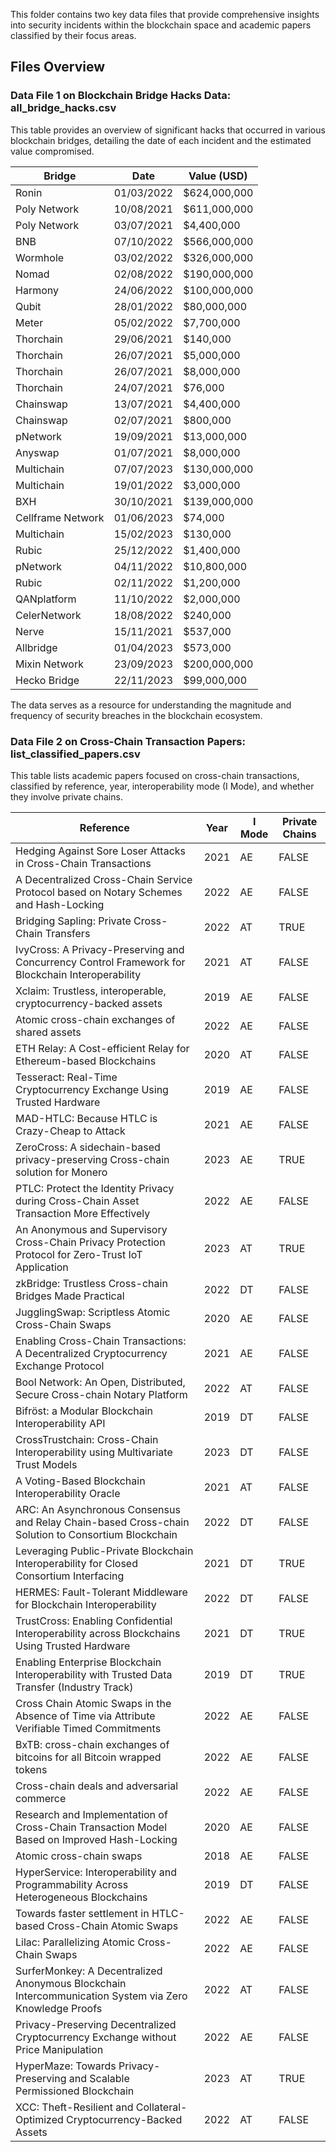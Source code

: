 This folder contains two key data files that provide comprehensive insights into security incidents within the blockchain space and academic papers classified by their focus areas.

## Files Overview
###  Data File 1 on Blockchain Bridge Hacks Data: all_bridge_hacks.csv

This table provides an overview of significant hacks that occurred in various blockchain bridges, detailing the date of each incident and the estimated value compromised.

| Bridge          | Date       | Value (USD) |
|-----------------|------------|-------------|
| Ronin           | 01/03/2022 | $624,000,000 |
| Poly Network    | 10/08/2021 | $611,000,000 |
| Poly Network    | 03/07/2021 | $4,400,000   |
| BNB             | 07/10/2022 | $566,000,000 |
| Wormhole        | 03/02/2022 | $326,000,000 |
| Nomad           | 02/08/2022 | $190,000,000 |
| Harmony         | 24/06/2022 | $100,000,000 |
| Qubit           | 28/01/2022 | $80,000,000  |
| Meter           | 05/02/2022 | $7,700,000   |
| Thorchain       | 29/06/2021 | $140,000     |
| Thorchain       | 26/07/2021 | $5,000,000   |
| Thorchain       | 26/07/2021 | $8,000,000   |
| Thorchain       | 24/07/2021 | $76,000      |
| Chainswap       | 13/07/2021 | $4,400,000   |
| Chainswap       | 02/07/2021 | $800,000     |
| pNetwork        | 19/09/2021 | $13,000,000  |
| Anyswap         | 01/07/2021 | $8,000,000   |
| Multichain      | 07/07/2023 | $130,000,000 |
| Multichain      | 19/01/2022 | $3,000,000   |
| BXH             | 30/10/2021 | $139,000,000 |
| Cellframe Network| 01/06/2023| $74,000      |
| Multichain      | 15/02/2023 | $130,000     |
| Rubic           | 25/12/2022 | $1,400,000   |
| pNetwork        | 04/11/2022 | $10,800,000  |
| Rubic           | 02/11/2022 | $1,200,000   |
| QANplatform     | 11/10/2022 | $2,000,000   |
| CelerNetwork    | 18/08/2022 | $240,000     |
| Nerve           | 15/11/2021 | $537,000     |
| Allbridge       | 01/04/2023 | $573,000     |
| Mixin Network   | 23/09/2023 | $200,000,000 |
| Hecko Bridge    | 22/11/2023 | $99,000,000 |

The data serves as a resource for understanding the magnitude and frequency of security breaches in the blockchain ecosystem.

### Data File 2 on Cross-Chain Transaction Papers: list_classified_papers.csv

This table lists academic papers focused on cross-chain transactions, classified by reference, year, interoperability mode (I Mode), and whether they involve private chains.

| Reference                                                                                      | Year | I Mode | Private Chains |
|------------------------------------------------------------------------------------------------|------|--------|----------------|
| Hedging Against Sore Loser Attacks in Cross-Chain Transactions                                 | 2021 | AE     | FALSE          |
| A Decentralized Cross-Chain Service Protocol based on Notary Schemes and Hash-Locking          | 2022 | AE     | FALSE          |
| Bridging Sapling: Private Cross-Chain Transfers                                                | 2022 | AT     | TRUE           |
| IvyCross: A Privacy-Preserving and Concurrency Control Framework for Blockchain Interoperability | 2021 | AT     | FALSE          |
| Xclaim: Trustless, interoperable, cryptocurrency-backed assets                                | 2019 | AE     | FALSE          |
| Atomic cross-chain exchanges of shared assets                                                  | 2022 | AE     | FALSE          |
| ETH Relay: A Cost-efficient Relay for Ethereum-based Blockchains                               | 2020 | AT     | FALSE          |
| Tesseract: Real-Time Cryptocurrency Exchange Using Trusted Hardware                            | 2019 | AE     | FALSE          |
| MAD-HTLC: Because HTLC is Crazy-Cheap to Attack                                                | 2021 | AE     | FALSE          |
| ZeroCross: A sidechain-based privacy-preserving Cross-chain solution for Monero               | 2023 | AE     | TRUE           |
| PTLC: Protect the Identity Privacy during Cross-Chain Asset Transaction More Effectively       | 2022 | AE     | FALSE          |
| An Anonymous and Supervisory Cross-Chain Privacy Protection Protocol for Zero-Trust IoT Application | 2023 | AT     | TRUE           |
| zkBridge: Trustless Cross-chain Bridges Made Practical                                         | 2022 | DT     | FALSE          |
| JugglingSwap: Scriptless Atomic Cross-Chain Swaps                                              | 2020 | AE     | FALSE          |
| Enabling Cross-Chain Transactions: A Decentralized Cryptocurrency Exchange Protocol            | 2021 | AE     | FALSE          |
| Bool Network: An Open, Distributed, Secure Cross-chain Notary Platform                         | 2022 | AT     | FALSE          |
| Bifröst: a Modular Blockchain Interoperability API                                             | 2019 | DT     | FALSE          |
| CrossTrustchain: Cross-Chain Interoperability using Multivariate Trust Models                  | 2023 | DT     | FALSE          |
| A Voting-Based Blockchain Interoperability Oracle                                               | 2021 | AT     | FALSE          |
| ARC: An Asynchronous Consensus and Relay Chain-based Cross-chain Solution to Consortium Blockchain | 2022 | DT     | FALSE          |
| Leveraging Public-Private Blockchain Interoperability for Closed Consortium Interfacing        | 2021 | DT     | TRUE           |
| HERMES: Fault-Tolerant Middleware for Blockchain Interoperability                              | 2022 | DT     | FALSE          |
| TrustCross: Enabling Confidential Interoperability across Blockchains Using Trusted Hardware   | 2021 | DT     | TRUE           |
| Enabling Enterprise Blockchain Interoperability with Trusted Data Transfer (Industry Track)    | 2019 | DT     | TRUE           |
| Cross Chain Atomic Swaps in the Absence of Time via Attribute Verifiable Timed Commitments     | 2022 | AE     | FALSE          |
| BxTB: cross-chain exchanges of bitcoins for all Bitcoin wrapped tokens                         | 2022 | AE     | FALSE          |
| Cross-chain deals and adversarial commerce                                                     | 2022 | AE     | FALSE          |
| Research and Implementation of Cross-Chain Transaction Model Based on Improved Hash-Locking   | 2020 | AE     | FALSE          |
| Atomic cross-chain swaps                                                                       | 2018 | AE     | FALSE          |
| HyperService: Interoperability and Programmability Across Heterogeneous Blockchains            | 2019 | DT     | FALSE          |
| Towards faster settlement in HTLC-based Cross-Chain Atomic Swaps                               | 2022 | AE     | FALSE          |
| Lilac: Parallelizing Atomic Cross-Chain Swaps                                                  | 2022 | AE     | FALSE          |
| SurferMonkey: A Decentralized Anonymous Blockchain Intercommunication System via Zero Knowledge Proofs | 2022 | AT     | FALSE          |
| Privacy-Preserving Decentralized Cryptocurrency Exchange without Price Manipulation            | 2022 | AE     | FALSE          |
| HyperMaze: Towards Privacy-Preserving and Scalable Permissioned Blockchain                     | 2023 | AT     | TRUE           |
| XCC: Theft-Resilient and Collateral-Optimized Cryptocurrency-Backed Assets                     | 2022 | AT     | FALSE          |

